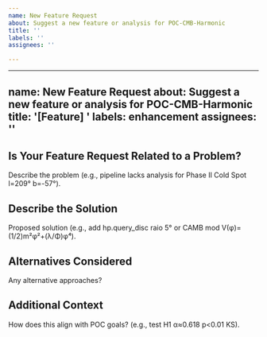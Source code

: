 ```yaml
---
name: New Feature Request
about: Suggest a new feature or analysis for POC-CMB-Harmonic
title: ''
labels: ''
assignees: ''

---
```


---
name: New Feature Request
about: Suggest a new feature or analysis for POC-CMB-Harmonic
title: '[Feature] '
labels: enhancement
assignees: ''
---
## Is Your Feature Request Related to a Problem?
Describe the problem (e.g., pipeline lacks analysis for Phase II Cold Spot l=209° b=-57°).

## Describe the Solution
Proposed solution (e.g., add hp.query_disc raio 5° or CAMB mod V(φ)=(1/2)m²φ²+(λ/Φ)φ⁴).

## Alternatives Considered
Any alternative approaches?

## Additional Context
How does this align with POC goals? (e.g., test H1 α≈0.618 p<0.01 KS).
